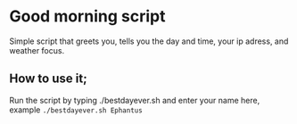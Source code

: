 # Good morning script

Simple script that greets you, tells you the day and time, your ip adress, and weather focus.

## How to use it;

Run the script by typing ./bestdayever.sh and enter your name here, example
  ``./bestdayever.sh Ephantus``
